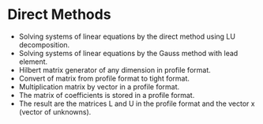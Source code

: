 # Direct Methods
* Solving systems of linear equations by the direct method using LU decomposition.
* Solving systems of linear equations by the Gauss method with lead element.
* Hilbert matrix generator of any dimension in profile format.
* Convert of matrix from profile format to tight format.
* Multiplication matrix by vector in a profile format.
* The matrix of coefficients is stored in a profile format.
* The result are the matrices L and U in the profile format and the vector x (vector of unknowns).
